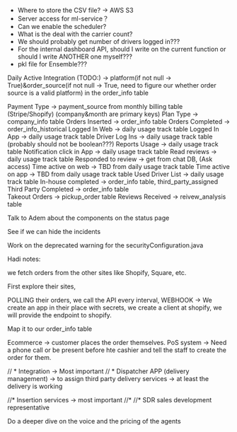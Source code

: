 -   Where to store the CSV file?  -> AWS S3
-   Server access for ml-service？
-   Can we enable the scheduler? 
-   What is the deal with the carrier count?
-   We should probably get number of drivers logged in???
-   For the internal dashboard API, should I write on the current function or should I write ANOTHER one myself???
-   pkl file for Ensemble???


Daily
Active Integration (TODO:)  -> platform(if not null -> True)&order_source(if not null -> True, need to figure our whether order source is a valid platform) in the order_info table

Payment Type                -> payment_source from monthly billing table (Stripe/Shopify)  (company&month are primary keys)
Plan Type                   -> company_info table
Orders Inserted             -> order_info table
Orders Completed            -> order_info_historical
Logged In Web               -> daily usage track table
Logged In App               -> daily usage track table
Driver Log Ins              -> daily usage track table (probably should not be boolean???)
Reports Usage               -> daily usage track table
Notification click in App   -> daily usage track table
Read reviews                -> daily usage track table
Responded to review         -> get from chat DB, (Ask access)
Time active on web          -> TBD from daily usage track table
Time active on app          -> TBD from daily usage track table
Used Driver List            -> daily usage track table
In-house completed          -> order_info table, third_party_assigned
Third Party Completed       -> order_info table  
Takeout Orders              -> pickup_order table
Reviews Received            -> reivew_analysis table








Talk to Adem about the components on the status page

See if we can hide the incidents 

Work on the deprecated warning for the securityConfiguration.java



Hadi notes:

we fetch orders from the other sites like Shopify, Square, etc.

First explore their sites,

POLLING their orders, we call the API every interval, 
WEBHOOK -> We create an app in their place with secrets, we create a client at shopify, we will provide the endpoint to shopify. 

Map it to our order_info table


Ecommerce -> customer places the order themselves. 
PoS system -> Need a phone call or be present before hte cashier and tell the staff to create the order for them. 






<!-- TODO: Focus on component right now -->
// * Integration -> Most important
// * Dispatcher APP (delivery management) -> to assign third party delivery services -> at least the delivery is working

//* Insertion services -> most important
//*
//* SDR sales development representative


Do a deeper dive on the voice and the pricing of the agents

